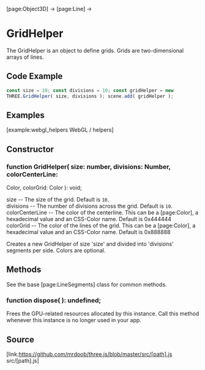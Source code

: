 [page:Object3D] → [page:Line] →

# GridHelper

The GridHelper is an object to define grids. Grids are two-dimensional arrays
of lines.

## Code Example

  
```ts  
const size = 10; const divisions = 10; const gridHelper = new
THREE.GridHelper( size, divisions ); scene.add( gridHelper );  
```  

## Examples

[example:webgl_helpers WebGL / helpers]

## Constructor

###  function GridHelper( size: number, divisions: Number, colorCenterLine:
Color, colorGrid: Color ): void;

size -- The size of the grid. Default is `10`.  
divisions -- The number of divisions across the grid. Default is `10`.  
colorCenterLine -- The color of the centerline. This can be a [page:Color], a
hexadecimal value and an CSS-Color name. Default is 0x444444  
colorGrid -- The color of the lines of the grid. This can be a [page:Color], a
hexadecimal value and an CSS-Color name. Default is 0x888888

Creates a new GridHelper of size 'size' and divided into 'divisions' segments
per side. Colors are optional.

## Methods

See the base [page:LineSegments] class for common methods.

###  function dispose( ): undefined;

Frees the GPU-related resources allocated by this instance. Call this method
whenever this instance is no longer used in your app.

## Source

[link:https://github.com/mrdoob/three.js/blob/master/src/[path].js
src/[path].js]

